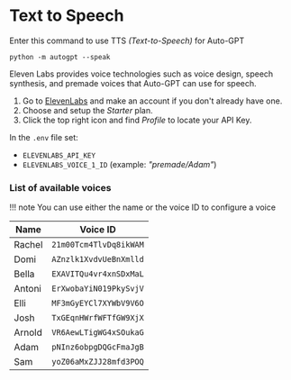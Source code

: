 # Text to Speech

Enter this command to use TTS _(Text-to-Speech)_ for Auto-GPT

```shell
python -m autogpt --speak
```

Eleven Labs provides voice technologies such as voice design, speech synthesis, and
premade voices that Auto-GPT can use for speech.

1. Go to [ElevenLabs](https://beta.elevenlabs.io/) and make an account if you don't
    already have one.
2. Choose and setup the *Starter* plan.
3. Click the top right icon and find *Profile* to locate your API Key.

In the `.env` file set:

- `ELEVENLABS_API_KEY`
- `ELEVENLABS_VOICE_1_ID` (example: _"premade/Adam"_)

### List of available voices

!!! note
    You can use either the name or the voice ID to configure a voice

| Name   | Voice ID |
| ------ | -------- |
| Rachel | `21m00Tcm4TlvDq8ikWAM` |
| Domi   | `AZnzlk1XvdvUeBnXmlld` |
| Bella  | `EXAVITQu4vr4xnSDxMaL` |
| Antoni | `ErXwobaYiN019PkySvjV` |
| Elli   | `MF3mGyEYCl7XYWbV9V6O` |
| Josh   | `TxGEqnHWrfWFTfGW9XjX` |
| Arnold | `VR6AewLTigWG4xSOukaG` |
| Adam   | `pNInz6obpgDQGcFmaJgB` |
| Sam    | `yoZ06aMxZJJ28mfd3POQ` |
